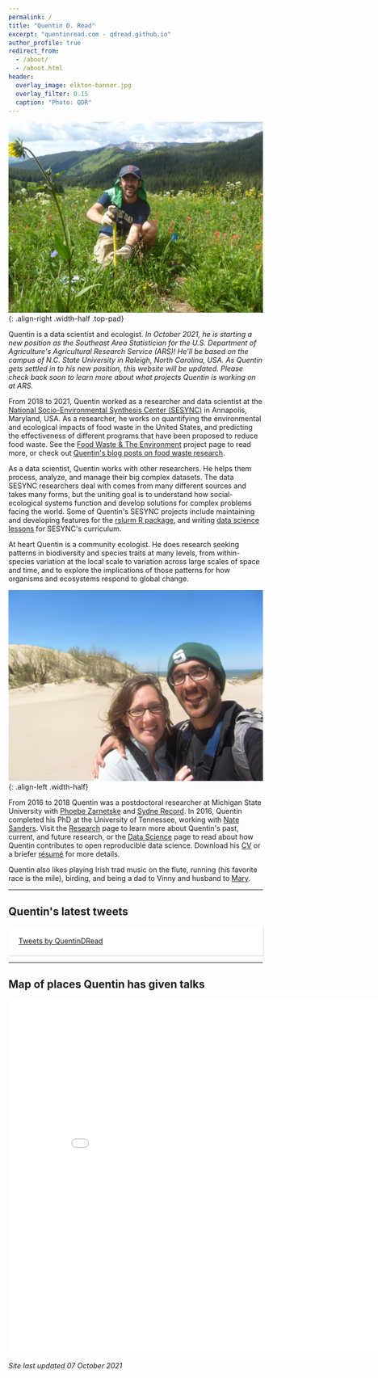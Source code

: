 ```yaml
---
permalink: /
title: "Quentin D. Read"
excerpt: "quentinread.com - qdread.github.io"
author_profile: true
redirect_from: 
  - /about/
  - /about.html
header:
  overlay_image: elkton-banner.jpg
  overlay_filter: 0.15
  caption: "Photo: QDR"
---
```


![Photo by QDR](/images/measuring.jpg){: .align-right .width-half .top-pad}

Quentin is a data scientist and ecologist. *In October 2021, he is starting a new position as the Southeast Area Statistician for the U.S. Department of Agriculture's Agricultural Research Service (ARS)! He'll be based on the campus of N.C. State University in Raleigh, North Carolina, USA. As Quentin gets settled in to his new position, this website will be updated. Please check back soon to learn more about what projects Quentin is working on at ARS.*

From 2018 to 2021, Quentin worked as a researcher and data scientist at the [National Socio-Environmental Synthesis Center (SESYNC)](https://www.sesync.org) in Annapolis, Maryland, USA. As a researcher, he works on quantifying the environmental and ecological impacts of food waste in the United States, and predicting the effectiveness of different programs that have been proposed to reduce food waste. See the [Food Waste & The Environment](https://www.sesync.org/project/foundations/food-waste-and-the-environment) project page to read more, or check out [Quentin's blog posts on food waste research](/year-archive/). 

As a data scientist, Quentin works with other researchers. He helps them process, analyze, and manage their big complex datasets. The data SESYNC researchers deal with comes from many different sources and takes many forms, but the uniting goal is to understand how social-ecological systems function and develop solutions for complex problems facing the world. Some of Quentin's SESYNC projects include maintaining and developing features for the [rslurm R package](https://sesync-ci.github.io/rslurm), and writing [data science lessons](https://sesync-ci.github.io/lesson) for SESYNC's curriculum.

At heart Quentin is a community ecologist. He does research seeking patterns in biodiversity and species traits at many levels, from within-species variation at the local scale to variation across large scales of space and time, and to explore the implications of those patterns for how organisms and ecosystems respond to global change.

![Photo by QDR](/images/warrendunes.jpg){: .align-left .width-half}

From 2016 to 2018 Quentin was a postdoctoral researcher at Michigan State University with [Phoebe Zarnetske](https://msu.edu/~plz) and [Sydne Record](https://sydnerecord.blogs.brynmawr.edu/). In 2016, Quentin completed his PhD at the University of Tennessee, working with [Nate Sanders](http://www.natesanders.org/). Visit the [Research](/research/) page to learn more about Quentin's past, current, and future research, or the [Data Science](/data-science/) page to read about how Quentin contributes to open reproducible data science. Download his [CV](/files/qread_cv.pdf) or a briefer [r&eacute;sum&eacute;](/files/qread_2pageresume.pdf) for more details. 

Quentin also likes playing Irish trad music on the flute, running (his favorite race is the mile), birding, and being a dad to Vinny and husband to [Mary](http://www.marymglover.com).

-----

## Quentin's latest tweets

<div id="twitter-widget-holder" style="margin-right:auto;margin-left:auto;overflow:scroll;max-height:400px;max-width:500px;padding:20px;background:#fff;border-radius:3px;box-shadow:2px 2px 3px rgba(0,0,0,.1);">
	<a class="twitter-timeline" href="https://twitter.com/QuentinDRead?ref_src=twsrc%5Etfw" data-tweet-limit="5">Tweets by QuentinDRead</a> <script async src="https://platform.twitter.com/widgets.js" charset="utf-8"></script> 
</div>

-----

## Map of places Quentin has given talks

<iframe src="/talkmap/map.html" height="700" width="850" style="margin-right:auto;margin-left:auto;border:none;"></iframe>

*Site last updated 07 October 2021*


